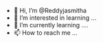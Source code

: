 - 👋 Hi, I’m @Reddyjasmitha
- 👀 I’m interested in  learning ...
- 🌱 I’m currently learning ....
- 📫 How to reach me ...

<!---
Reddyjasmitha/Reddyjasmitha is a ✨ special ✨ repository because its `README.md` (this file) appears on your GitHub profile.
You can click the Preview link to take a look at your changes.
--->
